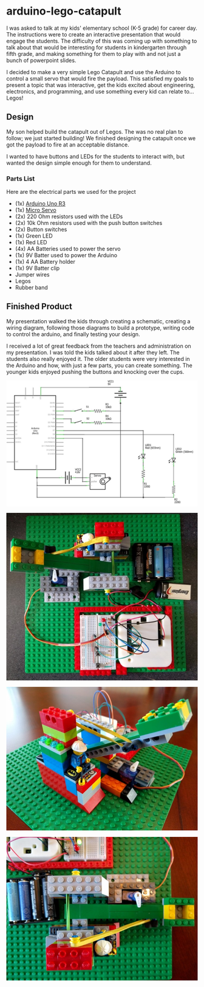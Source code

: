 # arduino-lego-catapult
I was asked to talk at my kids' elementary school (K-5 grade) for career day.  The instructions were to create an interactive presentation that would engage the students.  The difficulty of this was coming up with something to talk about that would be interesting for students in kindergarten through fifth grade, and making something for them to play with and not just a bunch of powerpoint slides.    

I decided to make a very simple Lego Catapult and use the Arduino to control a small servo that would fire the payload.  This satisfied my goals to present a topic that was interactive, get the kids excited about engineering, electronics, and programming, and use something every kid can relate to... Legos!

## Design
My son helped build the catapult out of Legos.  The was no real plan to follow; we just started building!  We finished designing the catapult once we got the payload to fire at an acceptable distance. 

I wanted to have buttons and LEDs for the students to interact with, but wanted the design simple enough for them to understand.  

### Parts List
Here are the electrical parts we used for the project

* (1x) [Arduino Uno R3](https://www.amazon.com/Arduino-Uno-R3-Microcontroller-A000066/dp/B008GRTSV6/ref=sr_1_3?ie=UTF8&qid=1504949502&sr=8-3&keywords=arduino+uno+r3)
* (1x) [Micro Servo](https://www.amazon.com/TowerPro-SG90-Micro-Servo-2pk/dp/B01608II3Q/ref=sr_1_4?ie=UTF8&qid=1504959795&sr=8-4&keywords=small+servo)
* (2x) 220 Ohm resistors used with the LEDs
* (2x) 10k Ohm resistors used with the push button switches
* (2x) Button switches
* (1x) Green LED
* (1x) Red LED
* (4x) AA Batteries used to power the servo
* (1x) 9V Batter used to power the Arduino
* (1x) 4 AA Battery holder
* (1x) 9V Batter clip
* Jumper wires
* Legos
* Rubber band

## Finished Product
My presentation walked the kids through creating a schematic, creating a wiring diagram, following those diagrams to build a prototype, writing code to control the arduino, and finally testing your design.  

I received a lot of great feedback from the teachers and administration on my presentation.  I was told the kids talked about it after they left.  The students also really enjoyed it.  The older students were very interested in the Arduino and how, with just a few parts, you can create something.  The younger kids enjoyed pushing the buttons and knocking over the cups.  

![Schematic](screenshots/schematic.jpg "Schematic")

![Top View](screenshots/image1.jpg "Top View")

![Side View](screenshots/image2.jpg "Side View")

![Close Up View](screenshots/image3.jpg "Close Up View")



